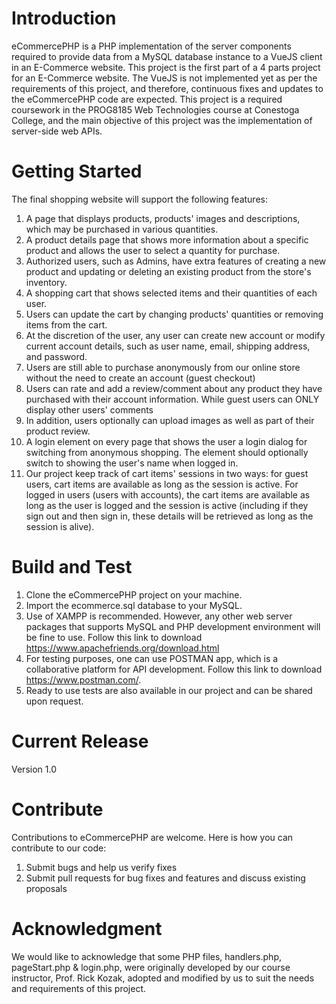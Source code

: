 # Introduction 
eCommercePHP is a PHP implementation of the server components required to provide data from a MySQL database instance to a VueJS client in an E-Commerce website. This project is the first part of a 4 parts project for an E-Commerce website. The VueJS is not implemented yet as per the requirements of this project, and therefore, continuous fixes and updates to the eCommercePHP code are expected. This project is a required coursework in the PROG8185 Web Technologies course at Conestoga College, and the main objective of this project was the implementation of server-side web APIs.  

# Getting Started
The final shopping website will support the following features:
1. A page that displays products, products' images and descriptions, which may be purchased in various quantities. 
2. A product details page that shows more information about a specific product and allows the user to select a quantity for purchase.
3. Authorized users, such as Admins, have extra features of creating a new product and updating or deleting an existing product from the store's inventory. 
4. A shopping cart that shows selected items and their quantities of each user. 
5. Users can update the cart by changing products' quantities or removing items from the cart. 
6. At the discretion of the user, any user can create new account or modify current account details, such as user name, email, shipping address, and password. 
7. Users are still able to purchase anonymously from our online store without the need to create an account (guest checkout) 
8. Users can rate and add a review/comment about any product they have purchased with their account information. While guest users can ONLY display other users' comments 
9. In addition, users optionally can upload images as well as part of their product review. 
10. A login element on every page that shows the user a login dialog for switching from anonymous shopping. The element should optionally switch to showing the user's name when logged in.
11. Our project keep track of cart items' sessions in two ways: for guest users, cart items are available as long as the session is active. For logged in users (users with accounts), the cart items are available as long as the user is logged and the session is active (including if they sign out and then sign in, these details will be retrieved as long as the session is alive). 

# Build and Test
1. Clone the eCommercePHP project on your machine. 
2. Import the ecommerce.sql database to your MySQL. 
3. Use of XAMPP is recommended. However, any other web server packages that supports MySQL and PHP development environment will be fine to use. Follow this link to download https://www.apachefriends.org/download.html 
4. For testing purposes, one can use POSTMAN app, which is a collaborative platform for API development. Follow this link to download https://www.postman.com/. 
5. Ready to use tests are also available in our project and can be shared upon request. 

# Current Release
Version 1.0

# Contribute
Contributions to eCommercePHP are welcome. Here is how you can contribute to our code:

1. Submit bugs and help us verify fixes
2. Submit pull requests for bug fixes and features and discuss existing proposals

# Acknowledgment
We would like to acknowledge that some PHP files, handlers.php, pageStart.php & login.php, were originally developed by our course instructor, Prof. Rick Kozak, adopted and modified by us to suit the needs and requirements of this project.
